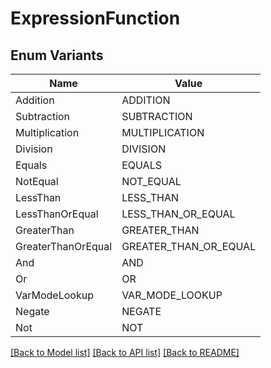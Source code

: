 # ExpressionFunction

## Enum Variants

| Name | Value |
|---- | -----|
| Addition | ADDITION |
| Subtraction | SUBTRACTION |
| Multiplication | MULTIPLICATION |
| Division | DIVISION |
| Equals | EQUALS |
| NotEqual | NOT_EQUAL |
| LessThan | LESS_THAN |
| LessThanOrEqual | LESS_THAN_OR_EQUAL |
| GreaterThan | GREATER_THAN |
| GreaterThanOrEqual | GREATER_THAN_OR_EQUAL |
| And | AND |
| Or | OR |
| VarModeLookup | VAR_MODE_LOOKUP |
| Negate | NEGATE |
| Not | NOT |


[[Back to Model list]](../README.md#documentation-for-models) [[Back to API list]](../README.md#documentation-for-api-endpoints) [[Back to README]](../README.md)


